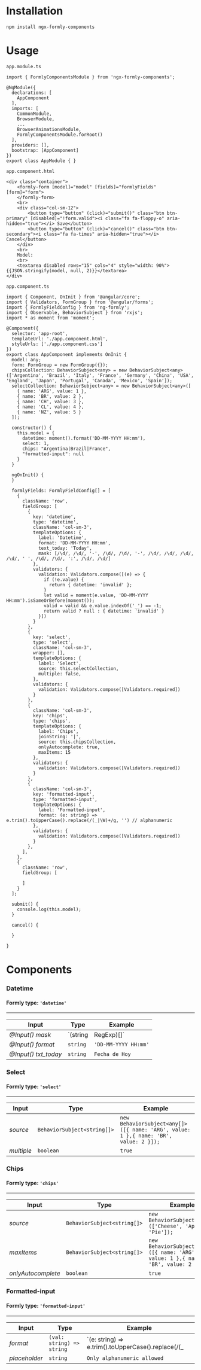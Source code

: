 # Installation

```
npm install ngx-formly-components
```

# Usage

`app.module.ts`
```
import { FormlyComponentsModule } from 'ngx-formly-components';

@NgModule({
  declarations: [
    AppComponent
  ],
  imports: [
    CommonModule,
    BrowserModule,
    ...
    BrowserAnimationsModule,
    FormlyComponentsModule.forRoot()
  ],
  providers: [],
  bootstrap: [AppComponent]
})
export class AppModule { }
```

`app.component.html`
```
<div class="container">
    <formly-form [model]="model" [fields]="formlyFields" [form]="form">
    </formly-form>
    <br>
    <div class="col-sm-12">
        <button type="button" (click)="submit()" class="btn btn-primary" [disabled]="!form.valid"><i class="fa fa-floppy-o" aria-hidden="true"></i> Save</button>
        <button type="button" (click)="cancel()" class="btn btn-secondary"><i class="fa fa-times" aria-hidden="true"></i> Cancel</button>
    </div>
    <br> 
    Model:
    <br>
    <textarea disabled rows="15" cols="4" style="width: 90%">{{JSON.stringify(model, null, 2)}}</textarea>
</div>
```

`app.component.ts`
```
import { Component, OnInit } from '@angular/core';
import { Validators, FormGroup } from '@angular/forms';
import { FormlyFieldConfig } from 'ng-formly';
import { Observable, BehaviorSubject } from 'rxjs';
import * as moment from 'moment';

@Component({
  selector: 'app-root',
  templateUrl: './app.component.html',
  styleUrls: ['./app.component.css']
})
export class AppComponent implements OnInit {
  model: any;
  form: FormGroup = new FormGroup({});
  chipsCollection: BehaviorSubject<any> = new BehaviorSubject<any>(['Argentina', 'Brazil', 'Italy', 'France', 'Germany', 'China', 'USA', 'England', 'Japan', 'Portugal', 'Canada', 'Mexico', 'Spain']);
  selectCollection: BehaviorSubject<any> = new BehaviorSubject<any>([
    { name: 'ARG', value: 1 },
    { name: 'BR', value: 2 },
    { name: 'CH', value: 3 },
    { name: 'CL', value: 4 },
    { name: 'NZ', value: 5 }
  ]);

  constructor() {
    this.model = {
      datetime: moment().format('DD-MM-YYYY HH:mm'),
      select: 1,
      chips: "Argentina|Brazil|France",
      "formatted-input": null
    }
  }

  ngOnInit() {
  }

  formlyFields: FormlyFieldConfig[] = [
    {
      className: 'row',
      fieldGroup: [
        {
          key: 'datetime',
          type: 'datetime',
          className: 'col-sm-3',
          templateOptions: {
            label: 'Datetime',
            format: 'DD-MM-YYYY HH:mm',
            text_today: 'Today',
            mask: [/\d/, /\d/, '-', /\d/, /\d/, '-', /\d/, /\d/, /\d/, /\d/, ' ', /\d/, /\d/, ':', /\d/, /\d/]
          },
          validators: {
            validation: Validators.compose([(e) => {
              if (!e.value) {
                return { datetime: 'invalid' };
              }
              let valid = moment(e.value, 'DD-MM-YYYY HH:mm').isSameOrBefore(moment());
              valid = valid && e.value.indexOf('_') == -1;
              return valid ? null : { datetime: 'invalid' }
            }])
          }
        },
        {
          key: 'select',
          type: 'select',
          className: 'col-sm-3',
          wrapper: [],
          templateOptions: {
            label: 'Select',
            source: this.selectCollection,
            multiple: false,
          },
          validators: {
            validation: Validators.compose([Validators.required])
          }
        },
        {
          className: 'col-sm-3',
          key: 'chips',
          type: 'chips',
          templateOptions: {
            label: 'Chips',
            joinString: '|',
            source: this.chipsCollection,
            onlyAutocomplete: true,
            maxItems: 15
          },
          validators: {
            validation: Validators.compose([Validators.required])
          }
        },
        {
          className: 'col-sm-3',
          key: 'formatted-input',
          type: 'formatted-input',
          templateOptions: {
            label: 'Formatted-input',
            format: (e: string) => e.trim().toUpperCase().replace(/(_|\W)+/g, '') // alphanumeric
          },
          validators: {
            validation: Validators.compose([Validators.required])
          }
        },
      ],
    },
    {
      className: 'row',
      fieldGroup: [

      ]
    }
  ];

  submit() {
    console.log(this.model);
  }

  cancel() {

  }

}

```

# Components
### Datetime
#### Formly type: `'datetime'`
---
Input | Type | Example
--- | --- | ---
*@Input() mask* | `(string|RegExp)[]` | `[/\d/, /\d/, '-', /\d/, /\d/, '-', /\d/, /\d/, /\d/, /\d/, ' ', /\d/, /\d/, ':', /\d/, /\d/]`
*@Input() format* | `string` | `'DD-MM-YYYY HH:mm'`
*@Input() txt_today* | `string` | `Fecha de Hoy`

### Select
#### Formly type: `'select'`
---
Input | Type | Example
--- | --- | ---
*source* | `BehaviorSubject<string[]>` | `new BehaviorSubject<any[]>([{ name: 'ARG', value: 1 },{ name: 'BR', value: 2 }]);`
*multiple* | `boolean` | `true`

### Chips
#### Formly type: `'chips'`
---
Input | Type | Example
--- | --- | ---
*source* | `BehaviorSubject<string[]>` | `new BehaviorSubject<any[]>(['Cheese', 'Apple', 'Pie']);`
*maxItems* | `BehaviorSubject<string[]>` | `new BehaviorSubject<any[]>([{ name: 'ARG', value: 1 },{ name: 'BR', value: 2 }]);`
*onlyAutocomplete* | `boolean` | `true`

### Formatted-input
#### Formly type: `'formatted-input'`
---
Input | Type | Example
--- | --- | ---
*format* | `(val: string) => string` | `(e: string) => e.trim().toUpperCase().replace(/(_|\W)+/g, '')`
*placeholder* | `string` | `Only alphanumeric allowed`



